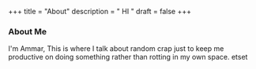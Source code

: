 +++
title = "About"
description = " HI "
draft = false
+++

### About Me 

I'm Ammar, This is where I talk about random crap just to keep me productive on doing something rather than rotting in my own space.
etset